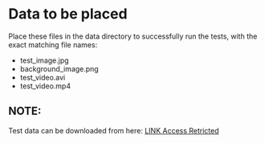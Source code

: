 # Data to be placed

Place these files in the data directory to successfully run the tests, with the exact matching file names:

- test_image.jpg
- background_image.png
- test_video.avi
- test_video.mp4



## **NOTE:** 
Test data can be downloaded from here: [LINK Access Retricted](https://drive.google.com/drive/folders/1scgAgyzG3iIKUBEd1XKLPuQKiUxQexNy?usp=sharing)



